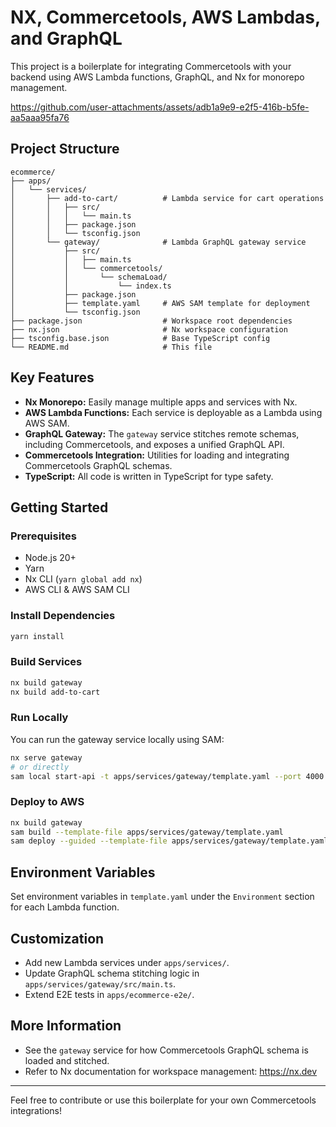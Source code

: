 # NX, Commercetools, AWS Lambdas, and GraphQL

This project is a boilerplate for integrating Commercetools with your backend using AWS Lambda functions, GraphQL, and Nx for monorepo management.


https://github.com/user-attachments/assets/adb1a9e9-e2f5-416b-b5fe-aa5aaa95fa76




## Project Structure

```
ecommerce/
├── apps/
│   └── services/
│       ├── add-to-cart/          # Lambda service for cart operations
│       │   ├── src/
│       │   │   └── main.ts
│       │   ├── package.json
│       │   └── tsconfig.json
│       └── gateway/              # Lambda GraphQL gateway service
│           ├── src/
│           │   ├── main.ts
│           │   └── commercetools/
│           │       └── schemaLoad/
│           │           └── index.ts
│           ├── package.json
│           ├── template.yaml     # AWS SAM template for deployment
│           └── tsconfig.json
├── package.json                  # Workspace root dependencies
├── nx.json                       # Nx workspace configuration
├── tsconfig.base.json            # Base TypeScript config
└── README.md                     # This file
```

## Key Features

- **Nx Monorepo:** Easily manage multiple apps and services with Nx.
- **AWS Lambda Functions:** Each service is deployable as a Lambda using AWS SAM.
- **GraphQL Gateway:** The `gateway` service stitches remote schemas, including Commercetools, and exposes a unified GraphQL API.
- **Commercetools Integration:** Utilities for loading and integrating Commercetools GraphQL schemas.
- **TypeScript:** All code is written in TypeScript for type safety.

## Getting Started

### Prerequisites

- Node.js 20+
- Yarn
- Nx CLI (`yarn global add nx`)
- AWS CLI & AWS SAM CLI

### Install Dependencies

```sh
yarn install
```

### Build Services

```sh
nx build gateway
nx build add-to-cart
```

### Run Locally

You can run the gateway service locally using SAM:

```sh
nx serve gateway
# or directly
sam local start-api -t apps/services/gateway/template.yaml --port 4000
```

### Deploy to AWS

```sh
nx build gateway
sam build --template-file apps/services/gateway/template.yaml
sam deploy --guided --template-file apps/services/gateway/template.yaml
```

## Environment Variables

Set environment variables in `template.yaml` under the `Environment` section for each Lambda function.

## Customization

- Add new Lambda services under `apps/services/`.
- Update GraphQL schema stitching logic in `apps/services/gateway/src/main.ts`.
- Extend E2E tests in `apps/ecommerce-e2e/`.

## More Information

- See the `gateway` service for how Commercetools GraphQL schema is loaded and stitched.
- Refer to Nx documentation for workspace management: https://nx.dev

---

Feel free to contribute or use this boilerplate for your own Commercetools integrations!

